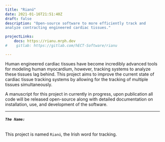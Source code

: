 ```yaml
---
title: "Rianú"
date: 2021-01-16T21:51:40Z
draft: false
description: "Open-source software to more efficiently track and
analyze contracting engineered cardiac tissues."

projectLinks: 
    docs: https://rianu.mrph.dev
#    gitlab: https://gitlab.com/hECT-Software/rianu

---
```



Human engineered cardiac tissues have become
incredibly advanced tools for modeling human myocardium, however,
tracking systems to analyze these tissues lag behind. This project aims to improve the current state of cardiac tissue
tracking systems by allowing for the tracking of multiple tissues simultaneously. 

A manuscript for this project in currently in progress, upon
publication all code will be released open-source along with detailed
documentation on installation, use, and development of the software.

___  
###### **``The Name:``**

This project is named `Rianú`, the Irish word for tracking.



